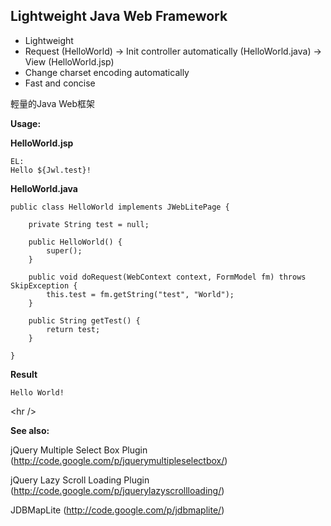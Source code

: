 ## Lightweight Java Web Framework ##

  * Lightweight
  * Request (HelloWorld) -> Init controller automatically (HelloWorld.java) -> View (HelloWorld.jsp)
  * Change charset encoding automatically
  * Fast and concise

輕量的Java Web框架

**Usage:**

**HelloWorld.jsp**
```
EL:
Hello ${Jwl.test}!
```
**HelloWorld.java**
```
public class HelloWorld implements JWebLitePage {

	private String test = null;

	public HelloWorld() {
		super();
	}

	public void doRequest(WebContext context, FormModel fm) throws SkipException {
		this.test = fm.getString("test", "World");
	}

	public String getTest() {
		return test;
	}

}
```
**Result**
```
Hello World!
```



&lt;hr /&gt;



**See also:**

jQuery Multiple Select Box Plugin (http://code.google.com/p/jquerymultipleselectbox/)

jQuery Lazy Scroll Loading Plugin (http://code.google.com/p/jquerylazyscrollloading/)

JDBMapLite (http://code.google.com/p/jdbmaplite/)